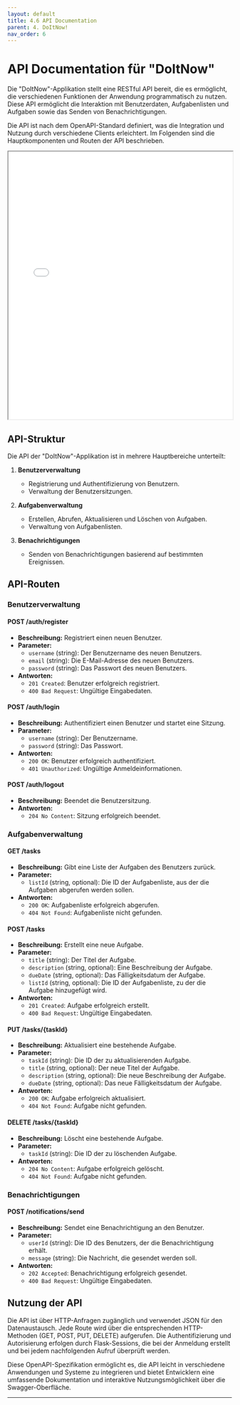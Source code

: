 ```yaml
---
layout: default
title: 4.6 API Documentation
parent: 4. DoItNow!
nav_order: 6
---
```


# API Documentation für "DoItNow"

Die "DoItNow"-Applikation stellt eine RESTful API bereit, die es ermöglicht, die verschiedenen Funktionen der Anwendung programmatisch zu nutzen. Diese API ermöglicht die Interaktion mit Benutzerdaten, Aufgabenlisten und Aufgaben sowie das Senden von Benachrichtigungen.

Die API ist nach dem OpenAPI-Standard definiert, was die Integration und Nutzung durch verschiedene Clients erleichtert. Im Folgenden sind die Hauptkomponenten und Routen der API beschrieben.

<iframe src="../../resources/artifacts/swagger.html" width="100%" height="600px">
</iframe>

## API-Struktur

Die API der "DoItNow"-Applikation ist in mehrere Hauptbereiche unterteilt:

1. **Benutzerverwaltung**
   - Registrierung und Authentifizierung von Benutzern.
   - Verwaltung der Benutzersitzungen.

2. **Aufgabenverwaltung**
   - Erstellen, Abrufen, Aktualisieren und Löschen von Aufgaben.
   - Verwaltung von Aufgabenlisten.

3. **Benachrichtigungen**
   - Senden von Benachrichtigungen basierend auf bestimmten Ereignissen.

## API-Routen

### Benutzerverwaltung

#### POST /auth/register

- **Beschreibung:** Registriert einen neuen Benutzer.
- **Parameter:** 
  - `username` (string): Der Benutzername des neuen Benutzers.
  - `email` (string): Die E-Mail-Adresse des neuen Benutzers.
  - `password` (string): Das Passwort des neuen Benutzers.
- **Antworten:**
  - `201 Created`: Benutzer erfolgreich registriert.
  - `400 Bad Request`: Ungültige Eingabedaten.

#### POST /auth/login

- **Beschreibung:** Authentifiziert einen Benutzer und startet eine Sitzung.
- **Parameter:** 
  - `username` (string): Der Benutzername.
  - `password` (string): Das Passwort.
- **Antworten:**
  - `200 OK`: Benutzer erfolgreich authentifiziert.
  - `401 Unauthorized`: Ungültige Anmeldeinformationen.

#### POST /auth/logout

- **Beschreibung:** Beendet die Benutzersitzung.
- **Antworten:**
  - `204 No Content`: Sitzung erfolgreich beendet.

### Aufgabenverwaltung

#### GET /tasks

- **Beschreibung:** Gibt eine Liste der Aufgaben des Benutzers zurück.
- **Parameter:**
  - `listId` (string, optional): Die ID der Aufgabenliste, aus der die Aufgaben abgerufen werden sollen.
- **Antworten:**
  - `200 OK`: Aufgabenliste erfolgreich abgerufen.
  - `404 Not Found`: Aufgabenliste nicht gefunden.

#### POST /tasks

- **Beschreibung:** Erstellt eine neue Aufgabe.
- **Parameter:**
  - `title` (string): Der Titel der Aufgabe.
  - `description` (string, optional): Eine Beschreibung der Aufgabe.
  - `dueDate` (string, optional): Das Fälligkeitsdatum der Aufgabe.
  - `listId` (string, optional): Die ID der Aufgabenliste, zu der die Aufgabe hinzugefügt wird.
- **Antworten:**
  - `201 Created`: Aufgabe erfolgreich erstellt.
  - `400 Bad Request`: Ungültige Eingabedaten.

#### PUT /tasks/{taskId}

- **Beschreibung:** Aktualisiert eine bestehende Aufgabe.
- **Parameter:**
  - `taskId` (string): Die ID der zu aktualisierenden Aufgabe.
  - `title` (string, optional): Der neue Titel der Aufgabe.
  - `description` (string, optional): Die neue Beschreibung der Aufgabe.
  - `dueDate` (string, optional): Das neue Fälligkeitsdatum der Aufgabe.
- **Antworten:**
  - `200 OK`: Aufgabe erfolgreich aktualisiert.
  - `404 Not Found`: Aufgabe nicht gefunden.

#### DELETE /tasks/{taskId}

- **Beschreibung:** Löscht eine bestehende Aufgabe.
- **Parameter:**
  - `taskId` (string): Die ID der zu löschenden Aufgabe.
- **Antworten:**
  - `204 No Content`: Aufgabe erfolgreich gelöscht.
  - `404 Not Found`: Aufgabe nicht gefunden.

### Benachrichtigungen

#### POST /notifications/send

- **Beschreibung:** Sendet eine Benachrichtigung an den Benutzer.
- **Parameter:**
  - `userId` (string): Die ID des Benutzers, der die Benachrichtigung erhält.
  - `message` (string): Die Nachricht, die gesendet werden soll.
- **Antworten:**
  - `202 Accepted`: Benachrichtigung erfolgreich gesendet.
  - `400 Bad Request`: Ungültige Eingabedaten.

## Nutzung der API

Die API ist über HTTP-Anfragen zugänglich und verwendet JSON für den Datenaustausch. Jede Route wird über die entsprechenden HTTP-Methoden (GET, POST, PUT, DELETE) aufgerufen. Die Authentifizierung und Autorisierung erfolgen durch Flask-Sessions, die bei der Anmeldung erstellt und bei jedem nachfolgenden Aufruf überprüft werden.

Diese OpenAPI-Spezifikation ermöglicht es, die API leicht in verschiedene Anwendungen und Systeme zu integrieren und bietet Entwicklern eine umfassende Dokumentation und interaktive Nutzungsmöglichkeit über die Swagger-Oberfläche.

---

